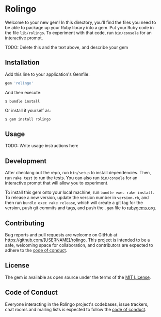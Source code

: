 # Rolingo

Welcome to your new gem! In this directory, you'll find the files you need to be able to package up your Ruby library into a gem. Put your Ruby code in the file `lib/rolingo`. To experiment with that code, run `bin/console` for an interactive prompt.

TODO: Delete this and the text above, and describe your gem

## Installation

Add this line to your application's Gemfile:

```ruby
gem 'rolingo'
```

And then execute:

    $ bundle install

Or install it yourself as:

    $ gem install rolingo

## Usage

TODO: Write usage instructions here

## Development

After checking out the repo, run `bin/setup` to install dependencies. Then, run `rake test` to run the tests. You can also run `bin/console` for an interactive prompt that will allow you to experiment.

To install this gem onto your local machine, run `bundle exec rake install`. To release a new version, update the version number in `version.rb`, and then run `bundle exec rake release`, which will create a git tag for the version, push git commits and tags, and push the `.gem` file to [rubygems.org](https://rubygems.org).

## Contributing

Bug reports and pull requests are welcome on GitHub at https://github.com/[USERNAME]/rolingo. This project is intended to be a safe, welcoming space for collaboration, and contributors are expected to adhere to the [code of conduct](https://github.com/[USERNAME]/rolingo/blob/master/CODE_OF_CONDUCT.md).


## License

The gem is available as open source under the terms of the [MIT License](https://opensource.org/licenses/MIT).

## Code of Conduct

Everyone interacting in the Rolingo project's codebases, issue trackers, chat rooms and mailing lists is expected to follow the [code of conduct](https://github.com/[USERNAME]/rolingo/blob/master/CODE_OF_CONDUCT.md).
